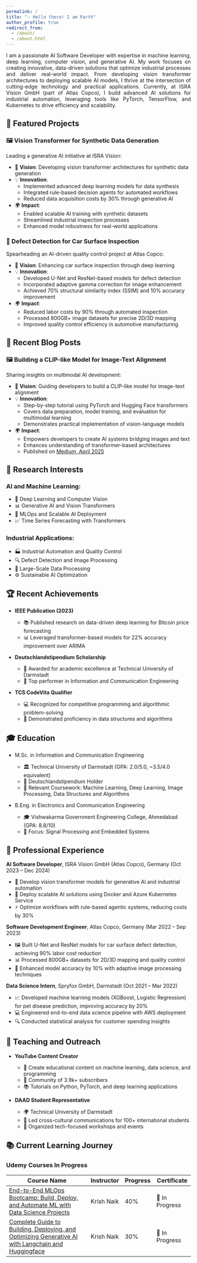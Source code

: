 ```yaml
---
permalink: /
title: "💡 Hello there! I am Parth"
author_profile: true
redirect_from: 
  - /about/
  - /about.html
---
```

<div style="text-align: justify;">
I am a passionate AI Software Developer with expertise in machine learning, deep learning, computer vision, and generative AI. My work focuses on creating innovative, data-driven solutions that optimize industrial processes and deliver real-world impact. From developing vision transformer architectures to deploying scalable AI models, I thrive at the intersection of cutting-edge technology and practical applications. Currently, at ISRA Vision GmbH (part of Atlas Copco), I build advanced AI solutions for industrial automation, leveraging tools like PyTorch, TensorFlow, and Kubernetes to drive efficiency and scalability.
</div>

## 🌟 Featured Projects

### 🖼️ Vision Transformer for Synthetic Data Generation
Leading a generative AI initiative at ISRA Vision:

* 🎯 **Vision**: Developing vision transformer architectures for synthetic data generation
* 💡 **Innovation**:
  * Implemented advanced deep learning models for data synthesis
  * Integrated rule-based decision agents for automated workflows
  * Reduced data acquisition costs by 30% through generative AI
* 🌍 **Impact**:
  * Enabled scalable AI training with synthetic datasets
  * Streamlined industrial inspection processes
  * Enhanced model robustness for real-world applications

### 🚗 Defect Detection for Car Surface Inspection
Spearheading an AI-driven quality control project at Atlas Copco:

* 🎯 **Vision**: Enhancing car surface inspection through deep learning
* 💡 **Innovation**:
  * Developed U-Net and ResNet-based models for defect detection
  * Incorporated adaptive gamma correction for image enhancement
  * Achieved 70% structural similarity index (SSIM) and 10% accuracy improvement
* 🌍 **Impact**:
  * Reduced labor costs by 90% through automated inspection
  * Processed 800GB+ image datasets for precise 2D/3D mapping
  * Improved quality control efficiency in automotive manufacturing

## 📝 Recent Blog Posts

### 🖼️ Building a CLIP-like Model for Image-Text Alignment
Sharing insights on multimodal AI development:

* 🎯 **Vision**: Guiding developers to build a CLIP-like model for image-text alignment
* 💡 **Innovation**:
  * Step-by-step tutorial using PyTorch and Hugging Face transformers
  * Covers data preparation, model training, and evaluation for multimodal learning
  * Demonstrates practical implementation of vision-language models
* 🌍 **Impact**:
  * Empowers developers to create AI systems bridging images and text
  * Enhances understanding of transformer-based architectures
  * Published on [Medium, April 2025](https://medium.com/@modiparth527/building-a-clip-like-model-for-image-text-alignment-a-step-by-step-guide-347d3230fc20)

## 🎯 Research Interests

### AI and Machine Learning:
* 🤖 Deep Learning and Computer Vision
* 📊 Generative AI and Vision Transformers
* 🔄 MLOps and Scalable AI Deployment
* 📈 Time Series Forecasting with Transformers

### Industrial Applications:
* 🏭 Industrial Automation and Quality Control
* 🔍 Defect Detection and Image Processing
* 📡 Large-Scale Data Processing
* ⚙️ Sustainable AI Optimization

## 🏆 Recent Achievements

* **IEEE Publication (2023)**
  * 📚 Published research on data-driven deep learning for Bitcoin price forecasting
  * 📊 Leveraged transformer-based models for 22% accuracy improvement over ARIMA

* **Deutschlandstipendium Scholarship**
  * 🌟 Awarded for academic excellence at Technical University of Darmstadt
  * 📖 Top performer in Information and Communication Engineering

* **TCS CodeVita Qualifier**
  * 💻 Recognized for competitive programming and algorithmic problem-solving
  * 🧠 Demonstrated proficiency in data structures and algorithms

## 🎓 Education

* M.Sc. in Information and Communication Engineering
  * 🏛️ Technical University of Darmstadt (GPA: 2.0/5.0, ~3.5/4.0 equivalent)
  * 🌟 Deutschlandstipendium Holder
  * 🔬 Relevant Coursework: Machine Learning, Deep Learning, Image Processing, Data Structures and Algorithms

* B.Eng. in Electronics and Communication Engineering
  * 🎓 Vishwakarma Government Engineering College, Ahmedabad (GPA: 8.8/10)
  * 📑 Focus: Signal Processing and Embedded Systems

## 💼 Professional Experience

**AI Software Developer**, ISRA Vision GmbH (Atlas Copco), Germany (Oct 2023 – Dec 2024)
* 🚀 Develop vision transformer models for generative AI and industrial automation
* 💾 Deploy scalable AI solutions using Docker and Azure Kubernetes Service
* ⚡ Optimize workflows with rule-based agentic systems, reducing costs by 30%

**Software Development Engineer**, Atlas Copco, Germany (Mar 2022 – Sep 2023)
* 🖼️ Built U-Net and ResNet models for car surface defect detection, achieving 90% labor cost reduction
* 📊 Processed 800GB+ datasets for 2D/3D mapping and quality control
* 🔧 Enhanced model accuracy by 10% with adaptive image processing techniques

**Data Science Intern**, Spryfox GmbH, Darmstadt (Oct 2021 – Mar 2022)
* 📈 Developed machine learning models (XGBoost, Logistic Regression) for pet disease prediction, improving accuracy by 20%
* 💻 Engineered end-to-end data science pipeline with AWS deployment
* 🔍 Conducted statistical analysis for customer spending insights

## 🎯 Teaching and Outreach

* **YouTube Content Creator**
  * 🎥 Create educational content on machine learning, data science, and programming
  * 👥 Community of 3.9k+ subscribers
  * 📚 Tutorials on Python, PyTorch, and deep learning applications

* **DAAD Student Representative**
  * 🌍 Technical University of Darmstadt
  * 🤝 Led cross-cultural communications for 100+ international students
  * 📅 Organized tech-focused workshops and events

## 📚 Current Learning Journey

### Udemy Courses In Progress

| Course Name | Instructor | Progress | Certificate |
|------------|------------|----------|-------------|
| [End-to-End MLOps Bootcamp: Build, Deploy, and Automate ML with Data Science Projects](https://www.udemy.com/course/complete-mlops-bootcamp-with-10-end-to-end-ml-projects/?couponCode=MTST7102224B2) | Krish Naik | 40% | 🔄 In Progress |
| [Complete Guide to Building, Deploying, and Optimizing Generative AI with Langchain and Huggingface](https://www.udemy.com/course/complete-generative-ai-course-with-langchain-and-huggingface/learn/lecture/44580259?start=0#overview) | Krish Naik | 30% | 🔄 In Progress |